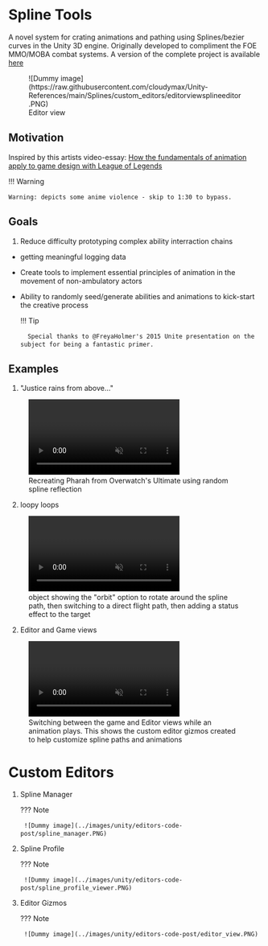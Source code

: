 # Spline Tools

A novel system for crating animations and pathing using Splines/bezier curves in the Unity 3D engine. Originally developed to compliment the FOE MMO/MOBA combat systems. A version of the complete project is available [here](https://github.com/deserializeme/Game-Projects/tree/main/combat_system)

<figure markdown> <!--  -->
  ![Dummy image](https://raw.githubusercontent.com/cloudymax/Unity-References/main/Splines/custom_editors/editorviewsplineeditor.PNG)
  <figcaption>Editor view</figcaption>
</figure>


## Motivation

Inspired by this artists video-essay:
[How the fundamentals of animation apply to game design with League of Legends](https://www.youtube.com/watch?v=rXLH0nkgkbc)

!!! Warning
    
    Warning: depicts some anime violence - skip to 1:30 to bypass.

## Goals

1. Reduce difficulty prototyping complex ability interraction chains

- getting meaningful logging data

- Create tools to implement essential principles of animation in the movement of non-ambulatory actors

- Ability to randomly seed/generate abilities and animations to kick-start the creative process


    !!! Tip
      
        Special thanks to @FreyaHolmer's 2015 Unite presentation on the subject for being a fantastic primer.
    

## Examples


1. "Justice rains from above..."

<figure markdown> <!--  -->
    <video playsinline autoplay loop muted src="https://thumbs.gfycat.com/FemaleFaithfulBorderterrier-mobile.mp4">
    </video>
  <figcaption>Recreating Pharah from Overwatch's Ultimate using random spline reflection</figcaption>
</figure>

2. loopy loops

<figure markdown> <!--  -->
    <video playsinline autoplay loop muted src="https://thumbs.gfycat.com/ThoroughSeriousIchidna-mobile.mp4">
    </video>
  <figcaption>object showing the "orbit" option to rotate around the spline path, then switching to a direct flight path, then adding a status effect to the target</figcaption>
</figure>


2. Editor and Game views

<figure markdown> <!--  -->
    <video playsinline autoplay loop muted src="https://thumbs.gfycat.com/HollowMajesticArmadillo-mobile.mp4">
    </video>
  <figcaption>Switching between the game and Editor views while an animation plays. This shows the custom editor gizmos created to help customize spline paths and animations</figcaption>
</figure>

</div>

# Custom Editors


1. Spline Manager

    ??? Note
    
        ![Dummy image](../images/unity/editors-code-post/spline_manager.PNG)

2. Spline Profile

    ??? Note

        ![Dummy image](../images/unity/editors-code-post/spline_profile_viewer.PNG)

3. Editor Gizmos

    ??? Note

        ![Dummy image](../images/unity/editors-code-post/editor_view.PNG)